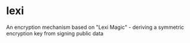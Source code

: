 # lexi
An encryption mechanism based on "Lexi Magic" - deriving a symmetric encryption key from signing public data
